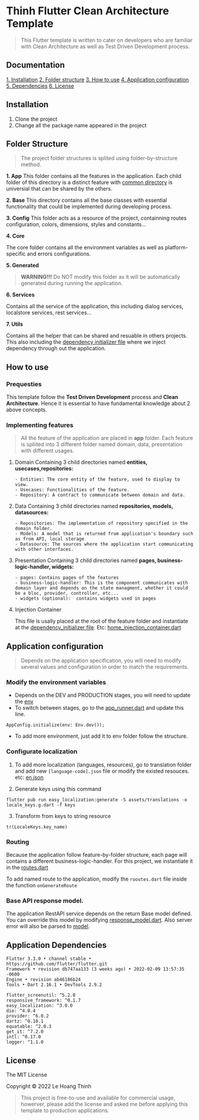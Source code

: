 # Thinh Flutter Clean Architecture Template

> This Flutter template is written to cater on developers who are familiar with Clean Architecture as well as Test Driven Development process.

## Documentation

[1. Installation](#installation)
[2. Folder structure](#folder-structure)
[3. How to use](#how-to-use)
[4. Application configuration](#application-configuration)
[5. Dependencies](#application-dependencies)
[6. License](#license)

## Installation

1. Clone the project
2. Change all the package name appeared in the project

## Folder Structure

> The project folder structures is splited using folder-by-structure method.

**1. App**
This folder contains all the features in the application. Each child folder of this directory is a distinct feature with [common directory](./lib/app/common/) is universial that can be shared by the others.

**2. Base**
This directory contains all the base classes with essential functionality that could be implemented during developing process.

**3. Config**
This folder acts as a resource of the project, containning routes configuration, colors, dimensions, styles and constants...

**4. Core**

The core folder contains all the environment variables as well as platform-specific and errors configurations.

**5. Generated**

> **WARNING!!!** Do NOT modify this folder as it will be automatically generated during running the application.

**6. Services**

Contains all the service of the application, this including dialog services, localstore services, rest services...

**7. Utils**

Contains all the helper that can be shared and resuable in others projects. This also including the [dependency initializer file](./lib/utils/dependency_initializer.dart) where we inject dependency through out the application.

## How to use

### Prequesties

This template follow the **Test Driven Development** process and **Clean Architecture**. Hence it is essential to have fundamental knowledge about 2 above concepts.

### Implementing features

> All the feature of the application are placed in **app** folder. Each feature is spliited into 3 different folder named domain, data, presentation with different usages.

1.  Domain
    Containing 3 child directories named **entities, usecases,repositories:**

        - Entities: The core entity of the feature, used to display to view.
        - Usecases: Functionalities of the feature.
        - Repository: A contract to communicate between domain and data.

2.  Data
    Containing 3 child directories named **repositories, models, datasources:**

        - Repositories: The implementation of repository specified in the domain folder.
        - Models: A model that is returned from application's boundary such as from API, local storage
        - Datasource: The sources where the application start communicating with other interfaces.

3.  Presentation
    Containing 3 child directories named **pages, business-logic-handler, widgets:**

        - pages: Contains pages of the features
        - business-logic-handler: This is the component communicates with domain layer and depends on the state managment, whether it could be a bloc, provider, controller, etc...
        - widgets (optional):  contains widgets used in pages

4.  Injection Container

    This file is usally placed at the root of the feature folder and instantiate at the [dependency_initializer file](./lib/utils/dependency_initializer.dart). Etc: [home_injection_container.dart](./lib/app/home/home_injection_container.dart)

## Application configuration

> Depends on the application specification, you will need to modify several values and configuration in order to match the requirements.

### Modify the environment variables

- Depends on the DEV and PRODUCTION stages, you will need to update the [env](./lib/core/env/env.dart)
- To switch between stages, go to the [app_runner.dart](./lib/utils/app_runner.dart) and update this line.

```
AppConfig.initialize(env: Env.dev());
```

- To add more environment, just add it to env folder follow the structure.

### Configurate localization

1. To add more localization (languages, resources), go to translation folder and add new `[language-code].json` file or modify the existed resouces. etc: [en.json](./assets/translations/en.json)

2. Generate keys using this command

```
flutter pub run easy_localization:generate -S assets/translations -o locale_keys.g.dart -f keys 
```

3. Transform from keys to string resource

```
tr(LocaleKeys.key_name)
```

### Routing

Because the application follow feature-by-folder structure, each page will contains a different business-logic-handler. For this project, we instantiate it in the [routes.dart](./lib/config/routes.dart)

To add named route to the application, modify the `rooutes.dart` file inside the function `onGenerateRoute`

### Base API response model.

The application RestAPI service depends on the return Base model defined. You can override this model by modifying [response_model.dart](./lib/base/models/response_model.dart). Also server error will also be parsed to [model](./lib/services/rest_api/models/base_error.dart).

## Application Dependencies

```
Flutter 3.3.0 • channel stable • https://github.com/flutter/flutter.git
Framework • revision db747aa133 (3 weeks ago) • 2022-02-09 13:57:35 -0600
Engine • revision ab46186b24
Tools • Dart 2.16.1 • DevTools 2.9.2
```

```
flutter_screenutil: ^5.2.0
responsive_framework: ^0.1.7
easy_localization: ^3.0.0
dio: ^4.0.4
provider: ^6.0.2
dartz: ^0.10.1
equatable: ^2.0.3
get_it: ^7.2.0
intl: ^0.17.0
logger: ^1.1.0
```

## License

The MIT License

Copyright © 2022 Le Hoang Thinh

> This project is free-to-use and available for commercial usage, howerver, please add the license and asked me before applying this template to production applications.
